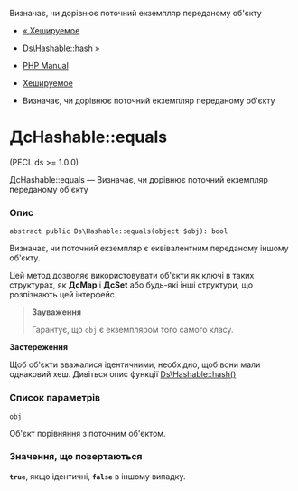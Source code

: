 Визначає, чи дорівнює поточний екземпляр переданому об'єкту

-   [« Хешируемое](class.ds-hashable.html)
    
-   [Ds\\Hashable::hash »](ds-hashable.hash.html)
    
-   [PHP Manual](index.html)
    
-   [Хешируемое](class.ds-hashable.html)
    
-   Визначає, чи дорівнює поточний екземпляр переданому об'єкту
    

# ДсHashable::equals

(PECL ds >= 1.0.0)

ДсHashable::equals — Визначає, чи дорівнює поточний екземпляр переданому об'єкту

### Опис

```methodsynopsis
abstract public Ds\Hashable::equals(object $obj): bool
```

Визначає, чи поточний екземпляр є еквівалентним переданому іншому об'єкту.

Цей метод дозволяє використовувати об'єкти як ключі в таких структурах, як **ДсMap** і **ДсSet** або будь-які інші структури, що розпізнають цей інтерфейс.

> **Зауваження**
> 
> Гарантує, що `obj` є екземпляром того самого класу.

**Застереження**

Щоб об'єкти вважалися ідентичними, необхідно, щоб вони мали однаковий хеш. Дивіться опис функції [Ds\\Hashable::hash()](ds-hashable.hash.html)

### Список параметрів

`obj`

Об'єкт порівняння з поточним об'єктом.

### Значення, що повертаються

**`true`**, якщо ідентичні, **`false`** в іншому випадку.